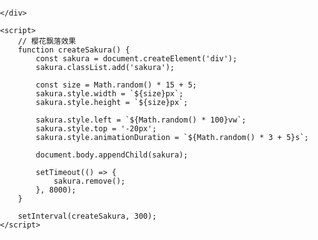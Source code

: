 <html>
<head>
    <title>YUYANG'S JAPANESE WORLD</title>
    <style>
        body {
            margin: 0;
            padding: 0;
            background-image: url('your-photo.jpg');
            background-size: cover;
            background-attachment: fixed;
            font-family: 'Helvetica', sans-serif;
            overflow-x: hidden;
            min-height: 100vh;
        }
        
        .header {
            text-align: center;
            padding: 100px 0;
            color: white;
        }
        
        h1 {
            font-size: 3em;
            background: linear-gradient(45deg, #ff3366, #ff9933, #33cc33, #3399ff, #cc33ff);
            -webkit-background-clip: text;
            background-clip: text;
            color: transparent;
            text-shadow: none;
            animation: gradientShift 8s ease infinite;
            background-size: 400% 400%;
            display: inline-block;
            padding: 0 20px;
        }
        
        @keyframes gradientShift {
            0% { background-position: 0% 50%; }
            50% { background-position: 100% 50%; }
            100% { background-position: 0% 50%; }
        }
        
        p.subtitle {
            color: #fff;
            font-size: 1.5em;
            text-shadow: 
                0 0 5px #ff3366,
                0 0 10px #ff9933,
                0 0 15px #33cc33;
            animation: neonGlow 2s ease-in-out infinite alternate;
            margin-top: 20px;
        }
        
        @keyframes neonGlow {
            from { text-shadow: 0 0 5px #ff3366, 0 0 10px #ff9933, 0 0 15px #33cc33; }
            to { text-shadow: 0 0 10px #ff3366, 0 0 20px #ff9933, 0 0 30px #33cc33, 0 0 40px #3399ff; }
        }
        
        .nav {
            background-color: rgba(0,0,0,0.7);
            padding: 15px;
            text-align: center;
        }
        
        .nav a {
            color: white;
            margin: 0 15px;
            text-decoration: none;
            font-size: 1.2em;
            transition: color 0.3s;
        }
        
        .nav a:hover {
            color: #ff3366;
        }

        /* 下拉菜单样式 */
        .dropdown {
            display: inline-block;
            position: relative;
        }
        
        .dropdown-content {
            display: none;
            position: absolute;
            background-color: rgba(0,0,0,0.8);
            min-width: 200px;
            box-shadow: 0px 8px 16px 0px rgba(0,0,0,0.2);
            z-index: 1;
            border-radius: 5px;
            top: 100%;
            left: 50%;
            transform: translateX(-50%);
        }
        
        .dropdown:hover .dropdown-content {
            display: block;
        }
        
        .dropdown-content a {
            color: white;
            padding: 12px 16px;
            text-decoration: none;
            display: block;
            text-align: center;
            transition: all 0.3s;
        }
        
        .dropdown-content a:hover {
            background-color: rgba(255,51,102,0.5);
            color: #ffcc00;
        }
        
        .game-btn {
            display: inline-block;
            margin: 10px;
            padding: 12px 30px;
            background: linear-gradient(45deg, #ff3366, #ff9933);
            color: white;
            text-decoration: none;
            border-radius: 30px;
            font-weight: bold;
            font-size: 1.2em;
            box-shadow: 0 4px 15px rgba(255, 51, 102, 0.4);
            transition: all 0.3s ease;
        }
        
        .game-btn:hover {
            transform: translateY(-3px);
            box-shadow: 0 7px 20px rgba(255, 51, 102, 0.6);
        }
        
        .games-container {
            margin-top: 50px;
            display: flex;
            flex-wrap: wrap;
            justify-content: center;
            gap: 20px;
        }
        
        .sakura {
            position: absolute;
            background-color: #ffb7c5;
            border-radius: 50% 0 50% 50%;
            opacity: 0.7;
            animation: falling linear infinite;
            z-index: -1;
        }
        
        @keyframes falling {
            to { transform: translateY(100vh) rotate(360deg); }
        }
    </style>
</head>
<body>
    <div class="nav">
        <a href="#home">首页</a>
        <a href="#about">关于</a>
        <a href="#travel">旅行</a>
        <a href="#culture">文化</a>
        <a href="#photos">照片</a>
        <div class="dropdown">
            <a href="#" class="game-link">练习游戏 ▼</a>
            <div class="dropdown-content">
                <a href="kana1.html">五十音图练习</a>
                <a href="zhry_wordgame.html">单词记忆</a>
                <a href="kanji-game.html">汉字书写</a>
                <a href="conversation-game.html">会话练习</a>
            </div>
        </div>
        <a href="#contact">联系</a>
    </div>
    
    <div class="header">
        <h1>YUYANG'S JAPANESE WORLD</h1>
        <p class="subtitle">探索我的日本之旅与文化热爱</p>
        <div style="text-align: center; margin-top: 30px;">

               <!-- 游戏按钮区域 -->
         <div class="dropdown">
            <a href="#" class="game-btn">开始练习游戏 ▼</a>
            <div class="dropdown-content">
                <a href="kana1.html">五十音图练习</a>
                <a href="zhry_wordgame.html">单词记忆</a>
                <a href="kanji-game.html">汉字书写</a>
                <a href="conversation-game.html">会话练习</a>
            </div>
        </div>

<style>
    @keyframes pulse {
        0% { transform: scale(1); }
        50% { transform: scale(1.05); }
        100% { transform: scale(1); }
    }
</style>
    </div>
    
    <script>
        // 樱花飘落效果
        function createSakura() {
            const sakura = document.createElement('div');
            sakura.classList.add('sakura');
            
            const size = Math.random() * 15 + 5;
            sakura.style.width = `${size}px`;
            sakura.style.height = `${size}px`;
            
            sakura.style.left = `${Math.random() * 100}vw`;
            sakura.style.top = '-20px';
            sakura.style.animationDuration = `${Math.random() * 3 + 5}s`;
            
            document.body.appendChild(sakura);
            
            setTimeout(() => {
                sakura.remove();
            }, 8000);
        }
        
        setInterval(createSakura, 300);
    </script>
</body>
</html>
